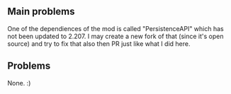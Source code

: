 ## Main problems
One of the dependiences of the mod is called "PersistenceAPI" which has not been updated to 2.207. I may create a new fork of that (since it's open source) and try to fix that also then PR just like what I did here.

## Problems
None. :)
